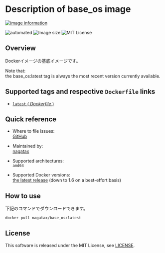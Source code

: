 # Description of base_os image

[![image information](https://dockeri.co/image/nagatax/base_os)](https://hub.docker.com/r/nagatax/base_os)

![automated](https://img.shields.io/docker/automated/nagatax/base_os.svg)
![Image size](https://img.shields.io/microbadger/image-size/nagatax%2Fbase_os.svg)
![MIT License](https://img.shields.io/badge/license-MIT-blue.svg?style=flat)

## Overview

Dockerイメージの基底イメージです。

Note that:  
the base_os:latest tag is always the most recent version currently available.

## Supported tags and respective `Dockerfile` links

- [`latest` ( *Dockerfile* )](https://github.com/nagatax/docker-library/tree/baseos/master/baseos)

## Quick reference

- Where to file issues:  
  [GitHub](https://github.com/nagatax/docker-library/issues)

- Maintained by:  
  [nagatax](https://github.com/nagatax)

- Supported architectures:  
  `amd64`

- Supported Docker versions:  
  [the latest release](https://github.com/docker/docker-ce/releases/latest) (down to 1.6 on a best-effort basis)

## How to use

下記のコマンドでダウンロードできます。

```bash
docker pull nagatax/base_os:latest
```

## License

This software is released under the MIT License, see [LICENSE](https://github.com/nagatax/docker-library/blob/master/LICENSE).
